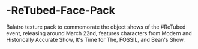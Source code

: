 # -ReTubed-Face-Pack
Balatro texture pack to commemorate the object shows of the #ReTubed event, releasing around March 22nd, features characters from Modern and Historically Accurate Show, It's Time for The, FOSSIL, and Bean's Show.
